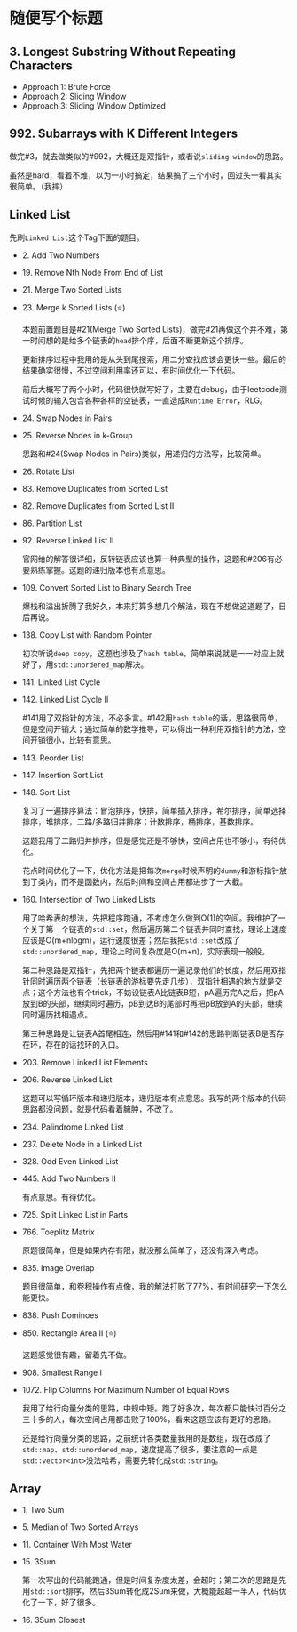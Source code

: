 # 随便写个标题

## 3. Longest Substring Without Repeating Characters
- Approach 1: Brute Force
- Approach 2: Sliding Window
- Approach 3: Sliding Window Optimized

## 992. Subarrays with K Different Integers
做完#3，就去做类似的#992，大概还是双指针，或者说`sliding window`的思路。

虽然是hard，看着不难，以为一小时搞定，结果搞了三个小时，回过头一看其实很简单。（我摔）

## Linked List
先刷`Linked List`这个Tag下面的题目。

- 2\. Add Two Numbers
- 19\. Remove Nth Node From End of List
- 21\. Merge Two Sorted Lists
- 23\. Merge k Sorted Lists (⭐)
    
    本题前置题目是#21(Merge Two Sorted Lists)，做完#21再做这个并不难，第一时间想的是给多个链表的`head`排个序，后面不断更新这个排序。

    更新排序过程中我用的是从头到尾搜索，用二分查找应该会更快一些。最后的结果确实很慢，不过空间利用率还可以，有时间优化一下代码。

    前后大概写了两个小时，代码很快就写好了，主要在debug，由于leetcode测试时候的输入包含各种各样的空链表，一直造成`Runtime Error`，RLG。

- 24\. Swap Nodes in Pairs
- 25\. Reverse Nodes in k-Group
    
    思路和#24(Swap Nodes in Pairs)类似，用递归的方法写，比较简单。

- 26\. Rotate List
- 83\. Remove Duplicates from Sorted List
- 82\. Remove Duplicates from Sorted List II
- 86\. Partition List
- 92\. Reverse Linked List II
  
  官网给的解答很详细，反转链表应该也算一种典型的操作，这题和#206有必要熟练掌握。这题的递归版本也有点意思。

- 109\. Convert Sorted List to Binary Search Tree
  
  爆栈和溢出折腾了我好久，本来打算多想几个解法，现在不想做这道题了，日后再说。

- 138\. Copy List with Random Pointer
  
  初次听说`deep copy`，这题也涉及了`hash table`，简单来说就是一一对应上就好了，用`std::unordered_map`解决。

- 141\. Linked List Cycle
- 142\. Linked List Cycle II
  
  #141用了双指针的方法，不必多言。#142用`hash table`的话，思路很简单，但是空间开销大；通过简单的数学推导，可以得出一种利用双指针的方法，空间开销很小，比较有意思。

- 143\. Reorder List
- 147\. Insertion Sort List
- 148\. Sort List
  
  复习了一遍排序算法：冒泡排序，快排，简单插入排序，希尔排序，简单选择排序，堆排序，二路/多路归并排序；计数排序，桶排序，基数排序。

  这题我用了二路归并排序，但是感觉还是不够快，空间占用也不够小，有待优化。

  花点时间优化了一下，优化方法是把每次`merge`时候声明的`dummy`和游标指针放到了类内，而不是函数内，然后时间和空间占用都进步了一大截。

- 160\. Intersection of Two Linked Lists
  
  用了哈希表的想法，先把程序跑通，不考虑怎么做到O(1)的空间。我维护了一个关于第一个链表的`std::set`，然后遍历第二个链表并同时查找，理论上速度应该是O(m+nlogm)，运行速度很差；然后我把`std::set`改成了`std::unordered_map`，理论上时间复杂度是O(m+n)，实际表现一般般。

  第二种思路是双指针，先把两个链表都遍历一遍记录他们的长度，然后用双指针同时遍历两个链表（长链表的游标要先走几步），双指针相遇的地方就是交点；这个方法也有个trick，不妨设链表A比链表B短，pA遍历完A之后，把pA放到B的头部，继续同时遍历，pB到达B的尾部时再把pB放到A的头部，继续同时遍历找相遇点。

  第三种思路是让链表A首尾相连，然后用#141和#142的思路判断链表B是否存在环，存在的话找环的入口。

- 203\. Remove Linked List Elements
- 206\. Reverse Linked List
  
  这题可以写循环版本和递归版本，递归版本有点意思。我写的两个版本的代码思路都没问题，就是代码看着臃肿，不改了。

- 234\. Palindrome Linked List
- 237\. Delete Node in a Linked List
- 328\. Odd Even Linked List
- 445\. Add Two Numbers II
  
  有点意思。有待优化。

- 725\. Split Linked List in Parts
- 766\. Toeplitz Matrix
  
  原题很简单，但是如果内存有限，就没那么简单了，还没有深入考虑。

- 835\. Image Overlap
  
  题目很简单，和卷积操作有点像，我的解法打败了77%，有时间研究一下怎么能更快。

- 838\. Push Dominoes
- 850\. Rectangle Area II (⭐)
  
  这题感觉很有趣，留着先不做。

- 908\. Smallest Range I
- 1072\. Flip Columns For Maximum Number of Equal Rows
  
  我用了给行向量分类的思路，中规中矩。跑了好多次，每次都只能快过百分之三十多的人，每次空间占用都击败了100%，看来这题应该有更好的思路。

  还是给行向量分类的思路，之前统计各类数量我用的是数组，现在改成了`std::map`、`std::unordered_map`，速度提高了很多，要注意的一点是`std::vector<int>`没法哈希，需要先转化成`std::string`。

## Array
- 1\. Two Sum
- 5\. Median of Two Sorted Arrays
- 11\. Container With Most Water
- 15\. 3Sum
  
  第一次写出的代码能跑通，但是时间复杂度太差，会超时；第二次的思路是先用`std::sort`排序，然后3Sum转化成2Sum来做，大概能超越一半人，代码优化了一下，好了很多。

- 16\. 3Sum Closest